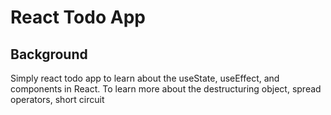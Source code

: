 # React Todo App

## Background

Simply react todo app to learn about the useState, useEffect, and components in React. To learn more about the destructuring object, spread operators, short circuit